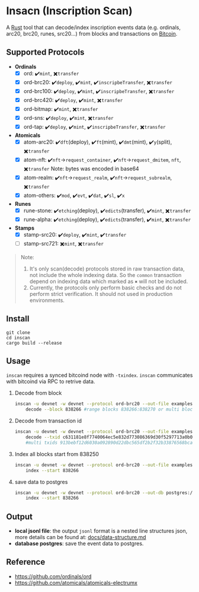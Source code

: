 # Insacn (Inscription Scan)

A [Rust](https://www.rust-lang.org/) tool that can decode/index inscription events data (e.g. ordinals, arc20, brc20, runes, src20...) from blocks and transactions on [Bitcoin](https://bitcoin.org/).

## Supported Protocols
- **Ordinals**
    - [x] ord: ✔️`mint`, ✖️`transfer`
    - [x] ord-brc20: ✔️`deploy`, ✔️`mint`, ✔️`inscripbeTransfer`, ✖️`transfer`
    - [x] ord-brc100: ✔️`deploy`, ✔️`mint`, ✔️`inscripbeTransfer`, ✖️`transfer`
    - [x] ord-brc420: ✔️`deploy`, ✔️`mint`, ✖️`transfer`
    - [x] ord-bitmap: ✔️`mint`, ✖️`transfer`
    - [x] ord-sns: ✔️`deploy`, ✔️`mint`, ✖️`transfer`
    - [x] ord-tap: ✔️`deploy`, ✔️`mint`, ✔️`inscripbeTransfer`, ✖️`transfer`
- **Atomicals**
    - [x] atom-arc20: ✔️`dft`(deploy), ✔️`ft`(mint), ✔️`dmt`(mint), ✔️`y`(split), ✖️`transfer`
    - [x] atom-nft: ✔️`nft`->`request_container`, ✔️`nft`->`request_dmitem`, `nft`, ✖️`transfer` Note: bytes was encoded in base64
    - [x] atom-realm: ✔️`nft`->`request_realm`, ✔️`nft`->`request_subrealm`, ✖️`transfer`
    - [x] atom-others: ✔️`mod`, ✔️`evt`, ✔️`dat`, ✔️`sl`, ✔️`x`
- **Runes**
    - [x] rune-stone: ✔️`etching`(deploy), ✔️`edicts`(transfer), ✔️`mint`, ✖️`transfer`
    - [x] rune-alpha: ✔️`etching`(deploy), ✔️`edicts`(transfer), ✔️`mint`, ✖️`transfer`
- **Stamps**
    - [x] stamp-src20: ✔️`deploy`, ✔️`mint`, ✔️`transfer`
    - [ ] stamp-src721: ✖️`mint`, ✖️`transfer`

> Note: 
>1. It's only scan(decode) protocols stored in raw transaction data, not include the whole indexing data. So the `common` transaction depend on indexing data which marked as `✖️` will not be included.
>2. Currently, the protocols only perform basic checks and do not perform strict verification. It should not used in production environments.

## Install
```
git clone 
cd inscan
cargo build --release
```


## Usage
`inscan` requires a synced bitcoind node with `-txindex`. `inscan` communicates with bitcoind via RPC to retrive data. 

1. Decode from block
    ``` bash
    inscan -u devnet -w devnet --protocol ord-brc20 --out-file examples/block-838266.jsonl \
        decode --block 838266 #range blocks 838266:838270 or multi blocks 838266,838275,838279
    ```

2. Decode from transaction id
    ``` bash
    inscan -u devnet -w devnet --protocol ord-brc20 --out-file examples/aaabbb3.jsonl \
        decode --txid c631181e8f7740064ec5e832d773086369d30f5297713a0b098d6d95ffe0c78b
        #multi txids 913bebf12d6030a092890d22dbc565df2b2f32b33876568bca19e7e92fbe4f77,c631181e8f7740064ec5e832d773086369d30f5297713a0b098d6d95ffe0c78b

    ```
3. Index all blocks start from 838250
    ```bash
    inscan -u devnet -w devnet --protocol ord-brc20 --out-file examples/block-838266.jsonl \
        index --start 838266
    ```
4. save data to postgres
    ```bash
    inscan -u devnet -w devnet --protocol ord-brc20 --out-db postgres://postgres:postgres@localhost/postgres \
        index --start 838266
    ```

## Output
- **local jsonl file**: the output `jsonl` format is a nested line structures json, more details can be found at: [docs/data-structure.md](docs/data-structure.md)
- **database postgres**: save the event data to postgres.



## Reference
- https://github.com/ordinals/ord
- https://github.com/atomicals/atomicals-electrumx